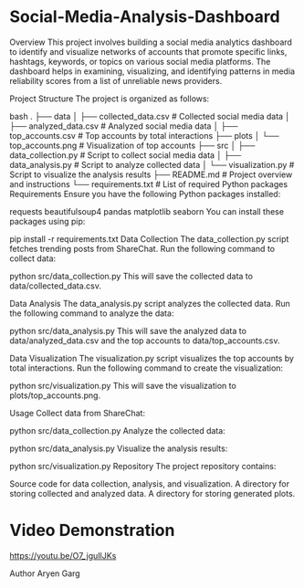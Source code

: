 # Social-Media-Analysis-Dashboard
Overview
This project involves building a social media analytics dashboard to identify and visualize networks of accounts that promote specific links, hashtags, keywords, or topics on various social media platforms. The dashboard helps in examining, visualizing, and identifying patterns in media reliability scores from a list of unreliable news providers.

Project Structure
The project is organized as follows:

bash
.
├── data
│   ├── collected_data.csv          # Collected social media data
│   ├── analyzed_data.csv           # Analyzed social media data
│   ├── top_accounts.csv            # Top accounts by total interactions
├── plots
│   └── top_accounts.png            # Visualization of top accounts
├── src
│   ├── data_collection.py          # Script to collect social media data
│   ├── data_analysis.py            # Script to analyze collected data
│   └── visualization.py            # Script to visualize the analysis results
├── README.md                       # Project overview and instructions
└── requirements.txt                # List of required Python packages
Requirements
Ensure you have the following Python packages installed:

requests
beautifulsoup4
pandas
matplotlib
seaborn
You can install these packages using pip:


pip install -r requirements.txt
Data Collection
The data_collection.py script fetches trending posts from ShareChat. Run the following command to collect data:


python src/data_collection.py
This will save the collected data to data/collected_data.csv.

Data Analysis
The data_analysis.py script analyzes the collected data. Run the following command to analyze the data:


python src/data_analysis.py
This will save the analyzed data to data/analyzed_data.csv and the top accounts to data/top_accounts.csv.

Data Visualization
The visualization.py script visualizes the top accounts by total interactions. Run the following command to create the visualization:

python src/visualization.py
This will save the visualization to plots/top_accounts.png.

Usage
Collect data from ShareChat:

python src/data_collection.py
Analyze the collected data:

python src/data_analysis.py
Visualize the analysis results:

python src/visualization.py
Repository
The project repository contains:

Source code for data collection, analysis, and visualization.
A directory for storing collected and analyzed data.
A directory for storing generated plots.
# Video Demonstration
https://youtu.be/O7_jguIlJKs

Author
Aryen Garg

